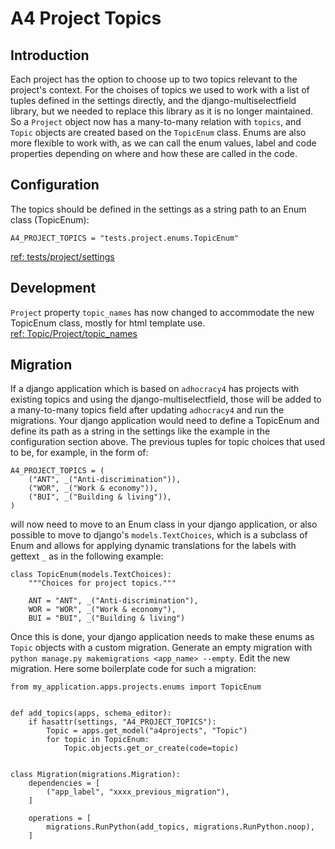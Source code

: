 # A4 Project Topics

## Introduction
Each project has the option to choose up to two topics relevant to the project's context. For the choises of topics we used to work with a list of tuples defined in the settings directly, and the django-multiselectfield library, but we needed to replace this library as it is no longer maintained. So a `Project` object now has a many-to-many relation with `topics`, and `Topic` objects are created based on the `TopicEnum` class. Enums are also more flexible to work with, as we can call the enum values, label and code properties depending on where and how these are called in the code.

## Configuration
The topics should be defined in the settings as a string path to an Enum class (TopicEnum):
```
A4_PROJECT_TOPICS = "tests.project.enums.TopicEnum"
```
[ref: tests/project/settings](https://github.com/liqd/adhocracy4/blob/main/tests/project/settings.py)

## Development

`Project` property `topic_names` has now changed to accommodate the new TopicEnum class, mostly for html template use.  
[ref: Topic/Project/topic_names](https://github.com/liqd/adhocracy4/blob/main/adhocracy4/projects/models.py)

## Migration
If a django application which is based on `adhocracy4` has projects with existing topics and using the django-multiselectfield, those will be added to a many-to-many topics field after updating `adhocracy4` and run the migrations. Your django application would need to define a TopicEnum and define its path as a string in the settings like the example in the configuration section above. The previous tuples for topic choices that used to be, for example, in the form of:
```
A4_PROJECT_TOPICS = (
    ("ANT", _("Anti-discrimination")),
    ("WOR", _("Work & economy")),
    ("BUI", _("Building & living")),
)
```
will now need to move to an Enum class in your django application, or also possible to move to django's `models.TextChoices`, which is a subclass of Enum and allows for applying dynamic translations for the labels with gettext `_` as in the following example:
```
class TopicEnum(models.TextChoices):
    """Choices for project topics."""

    ANT = "ANT", _("Anti-discrimination"),
    WOR = "WOR", _("Work & economy"),
    BUI = "BUI", _("Building & living")
```

Once this is done, your django application needs to make these enums as `Topic` objects with a custom migration. Generate an empty migration with `python manage.py makemigrations <app_name> --empty`. Edit the new migration. Here some boilerplate code for such a migration:
```
from my_application.apps.projects.enums import TopicEnum


def add_topics(apps, schema_editor):
    if hasattr(settings, "A4_PROJECT_TOPICS"):
        Topic = apps.get_model("a4projects", "Topic")
        for topic in TopicEnum:
            Topic.objects.get_or_create(code=topic)


class Migration(migrations.Migration):
    dependencies = [
        ("app_label", "xxxx_previous_migration"),
    ]

    operations = [
        migrations.RunPython(add_topics, migrations.RunPython.noop),
    ]
```
